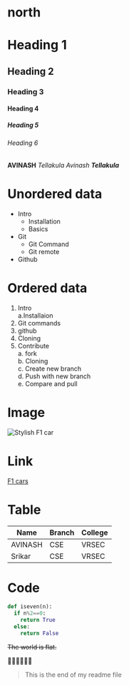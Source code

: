 # north

# Heading 1
## Heading 2
### Heading 3
#### Heading 4
##### Heading 5
###### Heading 6
**AVINASH**
*Tellakula Avinash*
***Tellakula***
# **Unordered data**
- Intro
   * Installation
   * Basics
- Git
   - Git Command
   - Git remote
- Github 
# **Ordered data**
1. Intro   
   a.Installaion
2. Git commands
3. github
4. Cloning
5. Contribute    
    a. fork   
    b. Cloning   
    c. Create new branch    
    d. Push with new branch   
    e. Compare and pull   
# **Image**   
![Stylish F1 car](https://www.formula1.com/content/dam/fom-website/manual/Misc/2021-Master-Folder/F1%202021%20LAUNCH%20RENDERING%20(2).jpg)

 # **Link**
[F1 cars](https://en.wikipedia.org/wiki/Formula_One_car)

# **Table**
|Name|Branch|College|
|------|-----|-----|
|AVINASH|CSE|VRSEC|
|Srikar|CSE|VRSEC|

# **Code**
```python
def iseven(n):
  if n%2==0:
    return True
  else:
    return False
```    
~~The world is flat.~~

:checkered_flag::racehorse::tada::bulb::bug::tada:
> This is the end of my readme file
